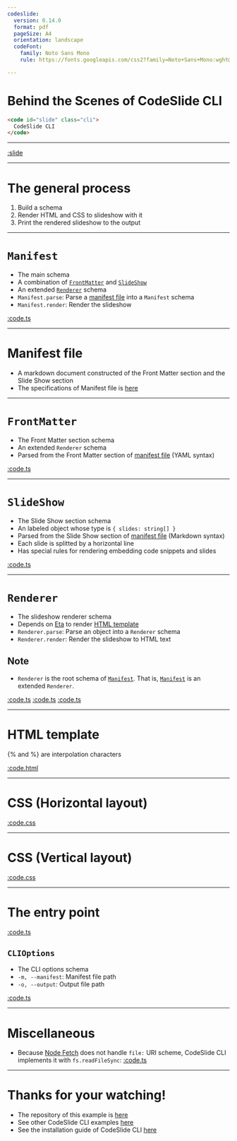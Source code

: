 ```yaml
---
codeslide:
  version: 0.14.0
  format: pdf
  pageSize: A4
  orientation: landscape
  codeFont:
    family: Noto Sans Mono
    rule: https://fonts.googleapis.com/css2?family=Noto+Sans+Mono:wght@400;700&display=swap

---
```

# Behind the Scenes of CodeSlide CLI

```html
<code id="slide" class="cli">
  CodeSlide CLI
</code>
```

---
[:slide](https://raw.githubusercontent.com/AsherJingkongChen/codeslide/main/app/cli/README.md)

---
# The general process

1. Build a schema
2. Render HTML and CSS to slideshow with it
3. Print the rendered slideshow to the output

---
# `Manifest`

- The main schema
- A combination of [`FrontMatter`](#frontmatter) and [`SlideShow`](#slideshow)
- An extended [`Renderer`](#renderer) schema
- `Manifest.parse`: Parse a [manifest file](#manifest-file) into a `Manifest` schema
- `Manifest.render`: Render the slideshow

[:code.ts](https://raw.githubusercontent.com/AsherJingkongChen/codeslide/main/app/cli/src/schemas/Manifest.ts)

---
# Manifest file

- A markdown document constructed of the Front Matter section and the Slide Show section
- The specifications of Manifest file is [here](https://github.com/AsherJingkongChen/codeslide/blob/main/app/cli/docs/REFERENCE.md#manifest-file-specifications)

---
# `FrontMatter`

- The Front Matter section schema
- An extended `Renderer` schema
- Parsed from the Front Matter section of [manifest file](#manifest-file) (YAML syntax)

[:code.ts](https://raw.githubusercontent.com/AsherJingkongChen/codeslide/main/app/cli/src/schemas/FrontMatter.ts)

---
# `SlideShow`

- The Slide Show section schema
- An labeled object whose type is `{ slides: string[] }`
- Parsed from the Slide Show section of [manifest file](#manifest-file) (Markdown syntax)
- Each slide is splitted by a horizontal line
- Has special rules for rendering embedding code snippets and slides

[:code.ts](https://raw.githubusercontent.com/AsherJingkongChen/codeslide/main/app/cli/src/schemas/SlideShow.ts)

---
# `Renderer`

- The slideshow renderer schema 
- Depends on [Eta](https://github.com/eta-dev/eta) to render [HTML template](#html-template)
- `Renderer.parse`: Parse an object into a `Renderer` schema
- `Renderer.render`: Render the slideshow to HTML text

## Note
- `Renderer` is the root schema of [`Manifest`](#manifest). That is, [`Manifest`](#manifest) is an extended `Renderer`.

[:code.ts](https://raw.githubusercontent.com/AsherJingkongChen/codeslide/main/src/assets/text.d.ts)
[:code.ts](https://raw.githubusercontent.com/AsherJingkongChen/codeslide/main/src/assets/index.ts)
[:code.ts](https://raw.githubusercontent.com/AsherJingkongChen/codeslide/main/src/schemas/Renderer.ts)

---
# HTML template

\{\% and \%\} are interpolation characters

[:code.html](https://raw.githubusercontent.com/AsherJingkongChen/codeslide/main/src/assets/slides.html)

---
# CSS (Horizontal layout)

[:code.css](https://raw.githubusercontent.com/AsherJingkongChen/codeslide/main/src/assets/slides.horizontal.css)

---
# CSS (Vertical layout)

[:code.css](https://raw.githubusercontent.com/AsherJingkongChen/codeslide/main/src/assets/slides.vertical.css)

---
# The entry point

[:code.ts](https://raw.githubusercontent.com/AsherJingkongChen/codeslide/main/app/cli/src/app.ts)

## `CLIOptions`

- The CLI options schema
- `-m, --manifest`: Manifest file path
- `-o, --output`: Output file path

[:code.ts](https://raw.githubusercontent.com/AsherJingkongChen/codeslide/main/app/cli/src/schemas/CLIOptions.ts)

---
# Miscellaneous

- Because [Node Fetch](https://github.com/node-fetch/node-fetch) does not handle `file:` URI scheme, CodeSlide CLI implements it with `fs.readFileSync`:
[:code.ts](https://raw.githubusercontent.com/AsherJingkongChen/codeslide/main/app/cli/src/utils/getContent.ts)

---
# Thanks for your watching!

- The repository of this example is [here](https://github.com/AsherJingkongChen/codeslide-cli-as-codeslide-cli-example.git)
- See other CodeSlide CLI examples [here](https://github.com/AsherJingkongChen/codeslide/tree/main/app/cli/examples)
- See the installation guide of CodeSlide CLI [here](https://github.com/AsherJingkongChen/codeslide/blob/main/app/cli/README.md#installation)
